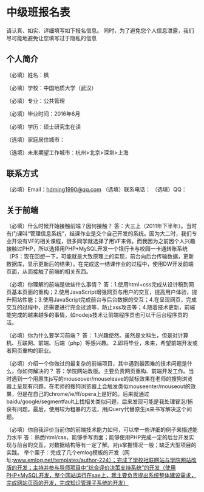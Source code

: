 # 中级班报名表

请认真、如实、详细填写如下报名信息。
同时，为了避免您个人信息泄露，我们尽可能地避免让您填写过于隐私的信息

## 个人简介

（必填）姓名：枫

（必填）学校：中国地质大学（武汉）

（必填）专业：公共管理

（必填）毕业时间：2016年6月

（必填）学历：硕士研究生在读

（选填）家庭居住城市：

（选填）未来期望工作城市：杭州>北京>深圳>上海

## 联系方式

（必填）Email：hdming1990@qq.com
（选填）联系电话：
（选填）QQ：

## 关于前端

（必填）什么时候开始接触前端？因何接触？
答：大三上（2011年下半年）。当时有门课叫“管理信息系统”，结课作业是交个自己开发的系统。因为大二时，我们专业开设有VF的相关课程，很多同学就选择了用VF来做。而我因为之前因个人兴趣接触过PHP，所以选择用PHP+MySQL开发一个银行卡与校园一卡通转账系统（PS：现在回想一下，可能就是大致原理上的实现，前台向后台传输数据，更新数据库，显示更新后的结果）。在完成这一结课作业的过程中，使用DW开发前端页面，从而接触了前端的相关东西。

（必填）你理解的前端是做些什么事情？
答：1.使用html+css完成从设计稿到网页基本页面的重构；2.使用JavaScript增强网页与用户的交互，提高用户体验，提升网站性能；3.使用JavaScript完成前台与后台数据的交互；4.在呈现网页，完成交互的过程中，还需要进行完全过滤等，防止xss攻击等；4.随着技术更新，前端能完成的越来越多的事情，如nodejs技术让前端程序员也可以干后台程序员的活。

（必填）你为什么要学习前端？
答：
1.兴趣使然。虽然是文科生，但是对计算机、互联网、前端、后端（php）等感兴趣。
2.即将毕业，未来，希望前端开发或者网页重构的职业。

（必填）介绍一个你做过的最复杂的前端项目，其中遇到最困难的技术问题是什么，你如何解决的？
答：学院网站改版。主要负责网页重构、前端开发工作。当时遇到一个用原生js写的mouseover/mouseleave的鼠标效果在老师的搜狗浏览器上呈现有问题。在老师的搜狗浏览器上会触发类似mouseenter/mouseout的效果，但是在自己的chrome/ie/ff/opera上是好的。后来就通过baidu/google/segmentfault上找相关类似问题，后来发现可能是我处理冒泡/捕获有问题。最后，使用较为粗暴的方法，用jQuery代替原生js来书写解决这个问题。

（必填）你自我评价当前你的前端技术能力如何，可以举一些详细的例子来描述能力水平
答：熟悉html/css，能够手写页面；能够使用PHP完成一定的后台开发实现与前台的交互，对数据结构等有一定了解。对js掌握情况一般；缺乏大型项目的实践。
举个栗子：完成了几个emlog模板的开发（网址:www.emlog.net/templates/author-224）；完成了学校社联网站与学院网站改版的开发；主持并参与导师项目中“综合评价决策支持系统”的开发（使用PHP+MySQL开发，整个网站运行在sae上，我主要负责提出系统整体建设需求，完成网站页面的开发，完成知识管理子系统的开发）


